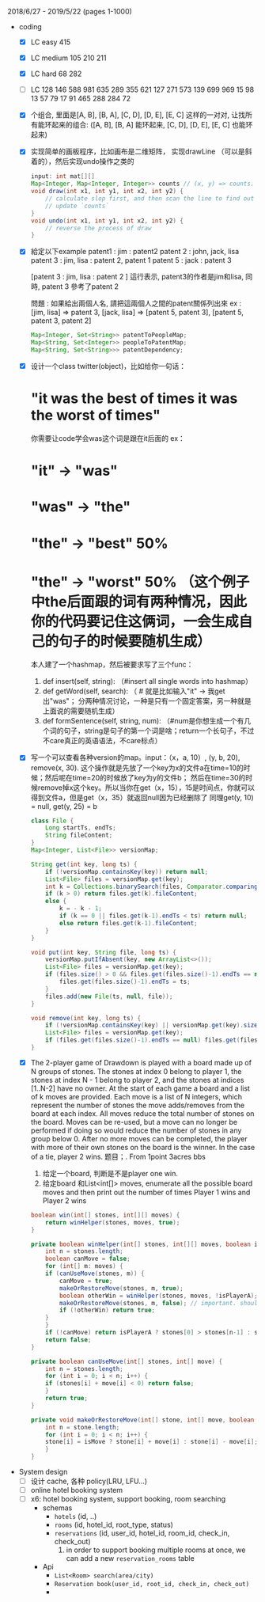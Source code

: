 2018/6/27 - 2019/5/22 (pages 1-1000)
- coding
    - [x] LC easy 415
    - [x] LC medium 105 210 211
    - [x] LC hard 68 282
    - [ ] LC 128 146 588 981 635 289 355 621 127 271 573 139 699 969 15 98 13 57 79 17 91 465 288 284 72
    - [x] 个组合, 里面是[A, B], [B, A], [C, D], [D, E], [E, C] 这样的一对对, 让找所有能环起来的组合:  ([A, B], [B, A] 能环起来,  [C, D], [D, E], [E, C] 也能环起来)
    - [x] 实现简单的画板程序，比如画布是二维矩阵， 实现drawLine （可以是斜着的），然后实现undo操作之类的
        ```java
        input: int mat[][]
        Map<Integer, Map<Integer, Integer>> counts // (x, y) => counts.  how many times a cell has been painted
        void draw(int x1, int y1, int x2, int y2) {
            // calculate slop first, and then scan the line to find out which cells should be painted.
            // update `counts`
        }
        void undo(int x1, int y1, int x2, int y2) {
            // reverse the process of draw
        }
        ```
    - [x] 給定以下example
        patent1 : jim : patent2
        patent 2 : john, jack, lisa
        patent 3 : jim, lisa : patent 2, patent 1
        patent 5 : jack : patent 3

        [patent 3 : jim, lisa : patent 2 ] 這行表示, patent3的作者是jim和lisa, 同時, patent 3 參考了patent 2

        問題 : 如果給出兩個人名, 請把這兩個人之間的patent關係列出來
        ex : [jim, lisa] => patent 3,    [jack, lisa] => [patent 5, patent 3], [patent 5, patent 3, patent 2]
        ```java
        Map<Integer, Set<String>> patentToPeopleMap;
        Map<String, Set<Integer>> peopleToPatentMap;
        Map<String, Set<String>>> patentDependency; 
        ```

    - [x] 设计一个class twitter(object)，比如给你一句话：
        # "it was the best of times it was the worst of times"
        你需要让code学会was这个词是跟在it后面的
        ex：
        # "it" -> "was"
        # "was" -> "the"
        # "the" -> "best" 50%
        # "the" -> "worst" 50% （这个例子中the后面跟的词有两种情况，因此你的代码要记住这俩词，一会生成自己的句子的时候要随机生成）
        本人建了一个hashmap，然后被要求写了三个func：
        1.  def insert(self, string): （#insert all single words into hashmap）
        2.  def getWord(self, search): （ # 就是比如输入"it" -> 我get出"was"； 分两种情况讨论，一种是只有一个固定答案，另一种就是上面说的需要随机生成）
        3. def formSentence(self, string, num): （#num是你想生成一个有几个词的句子，string是句子的第一个词是啥；return一个长句子，不过不care真正的英语语法，不care标点）
    - [x] 写一个可以查看各种version的map。input：（x，a, 10）, (y, b, 20), remove(x, 30). 这个操作就是先放了一个key为x的文件a在time=10的时候；然后呢在time=20的时候放了key为y的文件b；
        然后在time=30的时候remove掉x这个key。所以当你在get（x，15），15是时间点，你就可以得到文件a，但是get（x，35）就返回null因为已经删除了 同理get(y, 10) = null, get(y, 25) = b
        ```java
        class File {
            Long startTs, endTs;
            String fileContent;
        }
        Map<Integer, List<File>> versionMap;

        String get(int key, long ts) {
            if (!versionMap.containsKey(key)) return null;
            List<File> files = versionMap.get(key);
            int k = Collections.binarySearch(files, Comparator.comparingLong(f -> f.startTs));
            if (k > 0) return files.get(k).fileContent;
            else {
                k = - k - 1;
                if (k == 0 || files.get(k-1).endTs < ts) return null;
                else return files.get(k-1).fileContent;
            }
        }

        void put(int key, String file, long ts) {
            versionMap.putIfAbsent(key, new ArrayList<>());
            List<File> files = versionMap.get(key);
            if (files.size() > 0 && files.get(files.size()-1).endTs == null) {
                files.get(files.size()-1).endTs = ts;
            }
            files.add(new File(ts, null, file));
        }

        void remove(int key, long ts) {
            if (!versionMap.containsKey(key) || versionMap.get(key).size() == 0) return;
            List<File> files = versionMap.get(key);
            if (files.get(files.size()-1).endTs == null) files.get(files.size()-1).endTs = ts;
        }
        ```
    - [x] The 2-player game of Drawdown is played with a board made up of N groups of stones. The stones at index 0 belong to player 1, the stones at index N - 1 belong to player 2, 
        and the stones at indices [1..N-2] have no owner. At the start of each game a board and a list of k moves are provided. Each move is a list of N integers, which represent the
        number of stones the move adds/removes from the board at each index. All moves reduce the total number of stones on the board. Moves can be re-used, but a move can no longer 
        be performed if doing so would reduce the number of stones in any group below 0.
        After no more moves can be completed, the player with more of their own stones on the board is the winner. In the case of a tie, player 2 wins.
        题目；. From 1point 3acres bbs
        1. 给定一个board, 判断是不是player one win. 
        2. 给定board 和List<int[]> moves,  enumerate all the possible board moves and then print out the number of times Player 1 wins and Player 2 wins
        ```java
        boolean win(int[] stones, int[][] moves) {
            return winHelper(stones, moves, true);
        }

        private boolean winHelper(int[] stones, int[][] moves, boolean isPlayerA) {
            int n = stones.length;
            boolean canMove = false;
            for (int[] m: moves) {
            if (canUseMove(stones, m)) {
                canMove = true;
                makeOrRestoreMove(stones, m, true);
                boolean otherWin = winHelper(stones, moves, !isPlayerA);
                makeOrRestoreMove(stones, m, false); // important. should restore board before return
                if (!otherWin) return true;
            }
            }
            if (!canMove) return isPlayerA ? stones[0] > stones[n-1] : stones[0] <= stones[n-1];
            return false;
        }

        private boolean canUseMove(int[] stones, int[] move) {
            int n = stones.length;
            for (int i = 0; i < n; i++) {
            if (stones[i] + move[i] < 0) return false;
            }
            return true;
        }

        private void makeOrRestoreMove(int[] stone, int[] move, boolean isMove) {
            int n = stone.length;
            for (int i = 0; i < n; i++) {
            stone[i] = isMove ? stone[i] + move[i] : stone[i] - move[i];
            }
        }
        ```
- System design
    - [ ] 设计 cache, 各种 policy(LRU, LFU...)
    - [ ] online hotel booking system
    - [ ] x6: hotel booking system, support booking, room searching
        - schemas
            - `hotels` (id, ..)
            - `rooms` (id, hotel_id, root_type, status)
            - `reservations` (id, user_id, hotel_id, room_id, check_in, check_out)
                1. in order to support booking multiple rooms at once, we can add a new `reservation_rooms` table
        - Api
            - `List<Room> search(area/city)`
            - `Reservation book(user_id, root_id, check_in, check_out)`
            - 
